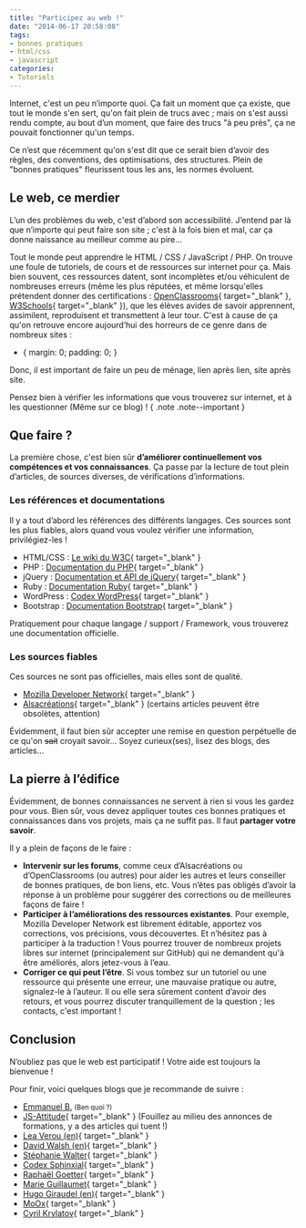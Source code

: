 ```yaml
---
title: "Participez au web !"
date: "2014-06-17 20:58:08"
tags:
- bonnes pratiques
- html/css
- javascript
categories:
- Tutoriels
---
```


Internet, c'est un peu n’importe quoi. Ça fait un moment que ça existe, que tout le monde s'en sert, qu'on fait plein de trucs avec ; mais on s'est aussi rendu compte, au bout d’un moment, que faire des trucs "à peu près", ça ne pouvait fonctionner qu'un temps.

Ce n’est que récemment qu'on s'est dit que ce serait bien d’avoir des règles, des conventions, des optimisations, des structures. Plein de "bonnes pratiques" fleurissent tous les ans, les normes évoluent.


## Le web, ce merdier

L’un des problèmes du web, c'est d’abord son accessibilité. J’entend par là que n’importe qui peut faire son site ; c'est à la fois bien et mal, car ça donne naissance au meilleur comme au pire…

Tout le monde peut apprendre le HTML / CSS / JavaScript / PHP. On trouve une foule de tutoriels, de cours et de ressources sur internet pour ça. Mais bien souvent, ces ressources datent, sont incomplètes et/ou véhiculent de nombreuses erreurs (même les plus réputées, et même lorsqu'elles prétendent donner des certifications : [OpenClassrooms](http://fr.openclassrooms.com/){ target="_blank" }, [W3Schools](http://www.w3schools.com/){ target="_blank" }), que les élèves avides de savoir apprennent, assimilent, reproduisent et transmettent à leur tour. C'est à cause de ça qu'on retrouve encore aujourd’hui des horreurs de ce genre dans de nombreux sites :

* { margin: 0; padding: 0; }

Donc, il est important de faire un peu de ménage, lien après lien, site après site.

Pensez bien à vérifier les informations que vous trouverez sur internet, et à les questionner (Même sur ce blog) ! { .note .note--important }

## Que faire ?

La première chose, c'est bien sûr **d’améliorer continuellement vos compétences et vos connaissances**. Ça passe par la lecture de tout plein d’articles, de sources diverses, de vérifications d’informations.

### Les références et documentations

Il y a tout d’abord les références des différents langages. Ces sources sont les plus fiables, alors quand vous voulez vérifier une information, privilégiez-les !

*   HTML/CSS : [Le wiki du W3C](http://www.w3.org/wiki/Main_Page "W3C wiki"){ target="_blank" }
*   PHP : [Documentation du PHP](http://www.php.net//manual/fr/index.php "Documentation PHP"){ target="_blank" }
*   jQuery : [Documentation et API de jQuery](http://api.jquery.com/ "documentation API"){ target="_blank" }
*   Ruby : [Documentation Ruby](https://www.ruby-lang.org/fr/documentation/ "Documentation Ruby"){ target="_blank" }
*   WordPress : [Codex WordPress](http://codex.wordpress.org/fr:Accueil "Codex WordPress"){ target="_blank" }
*   Bootstrap : [Documentation Bootstrap](http://getbootstrap.com/getting-started/ "Get Bootstrap"){ target="_blank" }

Pratiquement pour chaque langage / support / Framework, vous trouverez une documentation officielle.

### Les sources fiables

Ces sources ne sont pas officielles, mais elles sont de qualité.

*   [Mozilla Developer Network](https://developer.mozilla.org/fr/ "Mozilla Developer Network"){ target="_blank" }
*   [Alsacréations](http://www.alsacreations.com/ "Alsacréations"){ target="_blank" } (certains articles peuvent être obsolètes, attention)

Évidemment, il faut bien sûr accepter une remise en question perpétuelle de ce qu'on <del>sait</del> croyait savoir… Soyez curieux(ses), lisez des blogs, des articles…

## La pierre à l’édifice

Évidemment, de bonnes connaissances ne servent à rien si vous les gardez pour vous. Bien sûr, vous devez appliquer toutes ces bonnes pratiques et connaissances dans vos projets, mais ça ne suffit pas. Il faut **partager votre savoir**.

Il y a plein de façons de le faire :

*   **Intervenir sur les forums**, comme ceux d’Alsacréations ou d’OpenClassrooms (ou autres) pour aider les autres et leurs conseiller de bonnes pratiques, de bon liens, etc. Vous n’êtes pas obligés d’avoir la réponse à un problème pour suggérer des corrections ou de meilleures façons de faire !
*   **Participer à l’améliorations des ressources existantes**. Pour exemple, Mozilla Developer Network est librement éditable, apportez vos corrections, vos précisions, vous découvertes. Et n’hésitez pas à participer à la traduction ! Vous pourrez trouver de nombreux projets libres sur internet (principalement sur GitHub) qui ne demandent qu'à être améliorés, alors jetez-vous à l’eau.
*   **Corriger ce qui peut l’être**. Si vous tombez sur un tutoriel ou une ressource qui présente une erreur, une mauvaise pratique ou autre, signalez-le à l’auteur. Il ou elle sera sûrement content d’avoir des retours, et vous pourrez discuter tranquillement de la question ; les contacts, c'est important !

## Conclusion

N’oubliez pas que le web est participatif ! Votre aide est toujours la bienvenue !

Pour finir, voici quelques blogs que je recommande de suivre :

*   [Emmanuel B.](http://www.emmanuelbeziat.com/blog/) <small>(Ben quoi ?)</small>
*   [JS-Attitude](http://www.js-attitude.fr/){ target="_blank" } (Fouillez au milieu des annonces de formations, y a des articles qui tuent !)
*   [Lea Verou (en)](http://lea.verou.me/){ target="_blank" }
*   [David Walsh (en)](http://davidwalsh.name/){ target="_blank" }
*   [Stéphanie Walter](http://www.inpixelitrust.fr/blog/){ target="_blank" }
*   [Codex Sphinxial](http://informatique.lamecarlate.net/){ target="_blank" }
*   [Raphaël Goetter](http://blog.goetter.fr/){ target="_blank" }
*   [Marie Guillaumet](http://marieguillaumet.com/){ target="_blank" }
*   [Hugo Giraudel (en)](http://hugogiraudel.com/){ target="_blank" }
*   [MoOx](https://moox.io/){ target="_blank" }
*   [Cyril Krylatov](http://blog.cyrilou.me/){ target="_blank" }
